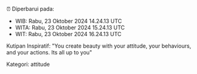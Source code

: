 ⏰ Diperbarui pada:
- WIB: Rabu, 23 Oktober 2024 14.24.13 UTC
- WITA: Rabu, 23 Oktober 2024 15.24.13 UTC
- WIT: Rabu, 23 Oktober 2024 16.24.13 UTC

Kutipan Inspiratif:
"You create beauty with your attitude, your behaviours, and your actions. Its all up to you"


Kategori: attitude

